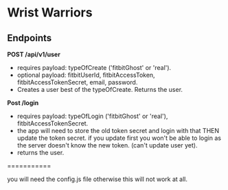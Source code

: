 Wrist Warriors
===========

## Endpoints

**POST /api/v1/user**
* requires payload: typeOfCreate ('fitbitGhost' or 'real').
* optional payload: fitbitUserId, fitbitAccessToken, fitbitAccessTokenSecret, email, password.
* Creates a user best of the typeOfCreate. Returns the user.

**Post /login**
* requires payload: typeOfLogin ('fitbitGhost' or 'real'), fitbitAccessTokenSecret.
* the app will need to store the old token secret and login with that THEN update the token secret. if you update first you won't be able to login as the server doesn't know the new token. (can't update user yet).
* returns the user.


===========


you will need the config.js file otherwise this will not work at all.
